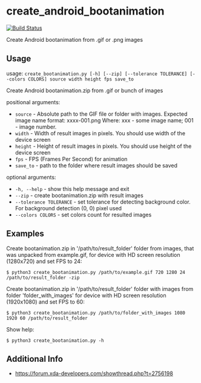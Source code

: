 # create_android_bootanimation

[![Build Status](https://travis-ci.org/iamantony/create_android_bootanimation.svg?branch=master)](https://travis-ci.org/iamantony/create_android_bootanimation)

Create Android bootanimation from .gif or .png images

## Usage

usage: `create_bootanimation.py [-h] [--zip] [--tolerance TOLERANCE] [--colors COLORS] source width height fps save_to`

Create Android bootanimation.zip from .gif or bunch of images

positional arguments:
  * `source` - Absolute path to the GIF file or folder with images. Expected image name format: xxxx-001.png Where: xxx - some image name; 001 - image number.
  * `width` - Width of result images in pixels. You should use width of the device screen
  * `height` - Height of result images in pixels. You should use height of the device screen
  * `fps` - FPS (Frames Per Second) for animation
  * `save_to` - path to the folder where result images should be saved

optional arguments:
  * `-h, --help` - show this help message and exit
  * `--zip` - create bootanimation.zip with result images
  * `--tolerance TOLERANCE` - set tolerance for detecting background color. For background detection (0, 0) pixel used
  * `--colors COLORS` - set colors count for resulted images

## Examples

Create bootanimation.zip in '/path/to/result_folder' folder from images, that
was unpacked from example.gif, for device with HD screen resolution (1280x720)
and set FPS to 24:

    $ python3 create_bootanimation.py /path/to/example.gif 720 1280 24 /path/to/result_folder -zip

Create bootanimation.zip in '/path/to/result_folder' folder with images from
folder 'folder_with_images' for device with HD screen resolution (1920x1080)
and set FPS to 60:

    $ python3 create_bootanimation.py /path/to/folder_with_images 1080 1920 60 /path/to/result_folder

Show help:

    $ python3 create_bootanimation.py -h

## Additional Info

* https://forum.xda-developers.com/showthread.php?t=2756198
